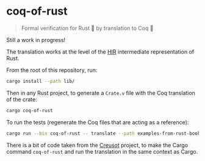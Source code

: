 # coq-of-rust

> Formal verification for Rust 🦀 by translation to Coq 🐓

Still a work in progress!

The translation works at the level of the [HIR](https://rustc-dev-guide.rust-lang.org/hir.html) intermediate representation of Rust.

From the root of this repository, run:

```sh
cargo install --path lib/
```

Then in any Rust project, to generate a `Crate.v` file with the Coq translation of the crate:

```sh
cargo coq-of-rust
```

To run the tests (regenerate the Coq files that are acting as a reference):

```sh
cargo run --bin coq-of-rust -- translate --path examples-from-rust-book
```

There is a bit of code taken from the [Creusot](https://github.com/xldenis/creusot) project, to make the Cargo command `coq-of-rust` and run the translation in the same context as Cargo.
